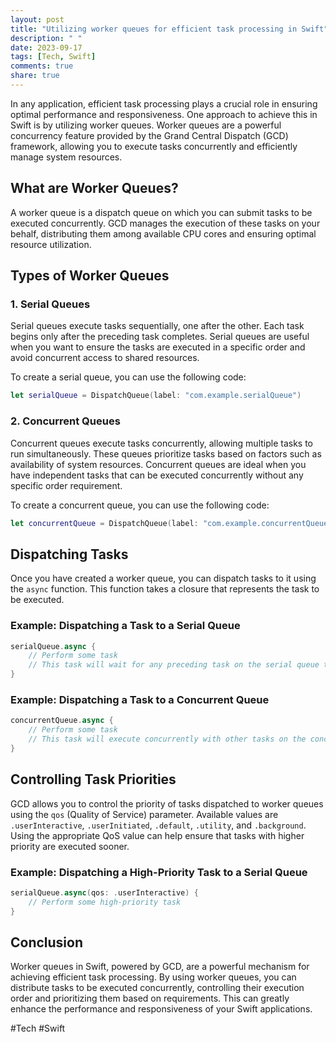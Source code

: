 ```yaml
---
layout: post
title: "Utilizing worker queues for efficient task processing in Swift"
description: " "
date: 2023-09-17
tags: [Tech, Swift]
comments: true
share: true
---
```


In any application, efficient task processing plays a crucial role in ensuring optimal performance and responsiveness. One approach to achieve this in Swift is by utilizing worker queues. Worker queues are a powerful concurrency feature provided by the Grand Central Dispatch (GCD) framework, allowing you to execute tasks concurrently and efficiently manage system resources.

## What are Worker Queues?

A worker queue is a dispatch queue on which you can submit tasks to be executed concurrently. GCD manages the execution of these tasks on your behalf, distributing them among available CPU cores and ensuring optimal resource utilization.

## Types of Worker Queues

### 1. Serial Queues

Serial queues execute tasks sequentially, one after the other. Each task begins only after the preceding task completes. Serial queues are useful when you want to ensure the tasks are executed in a specific order and avoid concurrent access to shared resources.

To create a serial queue, you can use the following code:

```swift
let serialQueue = DispatchQueue(label: "com.example.serialQueue")
```

### 2. Concurrent Queues

Concurrent queues execute tasks concurrently, allowing multiple tasks to run simultaneously. These queues prioritize tasks based on factors such as availability of system resources. Concurrent queues are ideal when you have independent tasks that can be executed concurrently without any specific order requirement.

To create a concurrent queue, you can use the following code:

```swift
let concurrentQueue = DispatchQueue(label: "com.example.concurrentQueue", attributes: .concurrent)
```

## Dispatching Tasks

Once you have created a worker queue, you can dispatch tasks to it using the `async` function. This function takes a closure that represents the task to be executed.

### Example: Dispatching a Task to a Serial Queue

```swift
serialQueue.async {
    // Perform some task
    // This task will wait for any preceding task on the serial queue to complete before executing
}
```

### Example: Dispatching a Task to a Concurrent Queue

```swift
concurrentQueue.async {
    // Perform some task
    // This task will execute concurrently with other tasks on the concurrent queue
}
```

## Controlling Task Priorities

GCD allows you to control the priority of tasks dispatched to worker queues using the `qos` (Quality of Service) parameter. Available values are `.userInteractive`, `.userInitiated`, `.default`, `.utility`, and `.background`. Using the appropriate QoS value can help ensure that tasks with higher priority are executed sooner.

### Example: Dispatching a High-Priority Task to a Serial Queue

```swift
serialQueue.async(qos: .userInteractive) {
    // Perform some high-priority task
}
```

## Conclusion

Worker queues in Swift, powered by GCD, are a powerful mechanism for achieving efficient task processing. By using worker queues, you can distribute tasks to be executed concurrently, controlling their execution order and prioritizing them based on requirements. This can greatly enhance the performance and responsiveness of your Swift applications.

#Tech #Swift